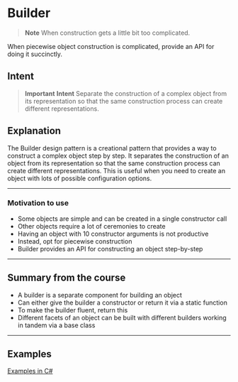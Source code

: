 # Builder

> **Note**
> When construction gets a little bit too complicated.

When piecewise object construction is complicated, provide an API for doing it succinctly.

## Intent

> **Important**
> **Intent**
> Separate the construction of a complex object from its representation so that the same construction process can create different representations.

## Explanation

The Builder design pattern is a creational pattern that provides a way to construct a complex object step by step. It separates the construction of an object from its representation so that the same construction process can create different representations. This is useful when you need to create an object with lots of possible configuration options.

---

### Motivation to use

- Some objects are simple and can be created in a single constructor call
- Other objects require a lot of ceremonies to create
- Having an object with 10 constructor arguments is not productive
- Instead, opt for piecewise construction
- Builder provides an API for constructing an object step-by-step

---

## Summary from the course

- A builder is a separate component for building an object
- Can either give the builder a constructor or return it via a static function
- To make the builder fluent, return this
- Different facets of an object can be built with different builders working in tandem via a base class

---

## Examples

[Examples in C#](BuilderExamples/ExamplesInCS.md)

